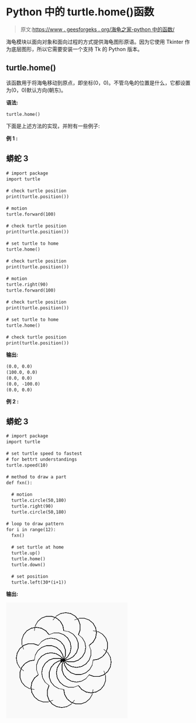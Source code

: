 # Python 中的 turtle.home()函数

> 原文:[https://www . geesforgeks . org/海龟之家-python 中的函数/](https://www.geeksforgeeks.org/turtle-home-function-in-python/)

海龟模块以面向对象和面向过程的方式提供海龟图形原语。因为它使用 Tkinter 作为底层图形，所以它需要安装一个支持 Tk 的 Python 版本。

## turtle.home()

该函数用于将海龟移动到原点，即坐标(0，0)。不管乌龟的位置是什么，它都设置为(0，0)默认方向(朝东)。

**语法:**

```
turtle.home()

```

下面是上述方法的实现，并附有一些例子:

**例 1 :**

## 蟒蛇 3

```
# import package
import turtle

# check turtle position
print(turtle.position())

# motion
turtle.forward(100)

# check turtle position
print(turtle.position())

# set turtle to home
turtle.home()

# check turtle position
print(turtle.position())

# motion
turtle.right(90)
turtle.forward(100)

# check turtle position
print(turtle.position())

# set turtle to home
turtle.home()

# check turtle position
print(turtle.position())
```

**输出:**

```
(0.0, 0.0)
(100.0, 0.0)
(0.0, 0.0)
(0.0, -100.0)
(0.0, 0.0)

```

**例 2 :**

## 蟒蛇 3

```
# import package
import turtle

# set turtle speed to fastest
# for bettrt understandings
turtle.speed(10)

# method to draw a part
def fxn():

  # motion
  turtle.circle(50,180)
  turtle.right(90)
  turtle.circle(50,180)

# loop to draw pattern
for i in range(12):
  fxn()

  # set turtle at home
  turtle.up()
  turtle.home()
  turtle.down()

  # set position
  turtle.left(30*(i+1))
```

**输出:**

![](img/79dafff6f43ec96ca437e9f0f457536c.png)